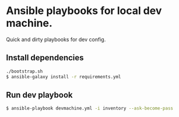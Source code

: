# Ansible playbooks for local dev machine. 

Quick and dirty playbooks for dev config.

## Install dependencies
```sh
./bootstrap.sh
$ ansible-galaxy install -r requirements.yml
```

## Run dev playbook
```sh
$ ansible-playbook devmachine.yml -i inventory --ask-become-pass
```

